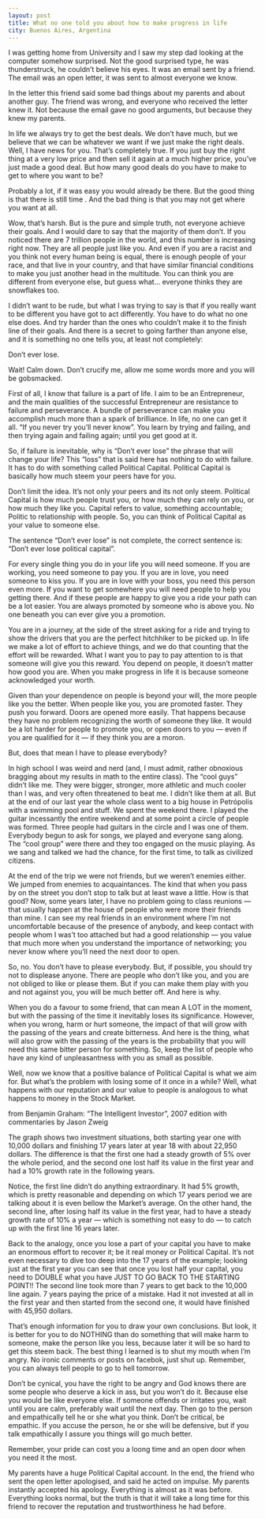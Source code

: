```yaml
---
layout: post
title: What no one told you about how to make progress in life
city: Buenos Aires, Argentina
---
```


I was getting home from University and I saw my step dad looking at the computer somehow surprised. Not the good surprised type, he was thunderstruck, he couldn’t believe his eyes. It was an email sent by a  friend. The email was an open letter, it was sent to almost everyone we know.

In the letter this friend said some bad things about my parents and about another guy. The friend was wrong, and everyone who received the letter knew it. Not because the email gave no good arguments, but because they knew my parents.

In life we always try to get the best deals. We don’t have much, but we believe that we can be whatever we want if we just make the right deals. Well, I have news for you. That’s completely true. If you just buy the right thing at a very low price and then sell it again at a much higher price, you’ve just made a good deal. But how many good deals do you have to make to get to where you want to be?

Probably a lot, if it was easy you would already be there.  But the good thing is that there is still time . And the bad thing is that you may not get where you want at all.

Wow, that’s harsh. But is the pure and simple truth, not everyone achieve their goals. And I would dare to say that the majority of them don’t. If you noticed there are 7 trillion people in the world, and this number is increasing right now. They are all people just like you. And even if you are a racist and you think not every human being is equal, there is enough people of your race, and that live in your country, and that have similar financial conditions to make you just another head in the multitude. You can think you are different from everyone else, but guess what… everyone thinks they are snowflakes too.

I didn’t want to be rude, but what I was trying to say is that if you really want to be different you have got to act differently. You have to do what no one else does. And try harder than the ones who couldn’t make it to the finish line of their goals. And there is a secret to going farther than anyone else, and it is something no one tells you, at least not completely:

Don’t ever lose.

Wait! Calm down. Don’t crucify me, allow me some words more and you will be gobsmacked.

First of all, I know that failure is a part of life. I aim to be an Entrepreneur, and the main qualities of the successful Entrepreneur are resistance to failure and perseverance. A bundle of perseverance can make you accomplish much more than a spark of brilliance. In life, no one can get it all. “If you never try you’ll never know”. You learn by trying and failing, and then trying again and failing again; until you get good at it.

So, if failure is inevitable, why is “Don’t ever lose” the phrase that will change your life? This “loss” that is said here has nothing to do with failure. It has to do with something called Political Capital. Political Capital is basically how much steem your peers have for you.

Don’t limit the idea. It’s not only your peers and its not only steem. Political Capital is how much people trust you, or how much they can rely on you, or how much they like you. Capital refers to value, something accountable; Politic to relationship with people. So, you can think of Political Capital as your value to someone else.

The sentence “Don’t ever lose” is not complete, the correct sentence is: “Don’t ever lose political capital”.

For every single thing you do in your life you will need someone. If you are working, you need someone to pay you. If you are in love, you need someone to kiss you. If you are in love with your boss, you need this person even more. If you want to get somewhere you will need people to help you getting there. And if these people are happy to give you a ride your path can be a lot easier. You are always promoted by someone who is above you. No one beneath you can ever give you a promotion.

You are in a journey, at the side of the street asking for a ride and trying to show the drivers that you are the perfect hitchhiker to be picked up. In life we make a lot of effort to achieve things, and we do that counting that the effort will be rewarded. What I want you to pay to pay attention to is that someone will give you this reward. You depend on people, it doesn’t matter how good you are. When you make progress in life it is because someone acknowledged your worth.

Given than your dependence on people is beyond your will, the more people like you the better. When people like you, you are promoted faster. They push you forward. Doors are opened more easily. That happens because they have no problem recognizing the worth of someone they like. It would be a lot harder for people to promote you, or open doors to you — even if you are qualified for it — if they think you are a moron.

But, does that mean I have to please everybody?

In high school I was weird and nerd (and, I must admit, rather obnoxious bragging about my results in math to the entire class). The “cool guys” didn’t like me. They were bigger, stronger, more athletic and much cooler than I was, and very often threatened to beat me. I didn’t like them at all. But at the end of our last year the whole class went to a big house in Petrópolis with a swimming pool and stuff. We spent the weekend there. I played the guitar incessantly the entire weekend and at some point a circle of people was formed. Three people had guitars in the circle and I was one of them. Everybody begun to ask for songs, we played and everyone sang along. The “cool group” were there and they too engaged on the music playing. As we sang and talked we had the chance, for the first time, to talk as civilized citizens.

At the end of the trip we were not friends, but we weren’t enemies either. We jumped from enemies to acquaintances. The kind that when you pass by on the street you don’t stop to talk but at least wave a little. How is that good? Now, some years later, I have no problem going to class reunions — that usually happen at the house of people who were more their friends than mine. I can see my real friends in an environment where I’m not uncomfortable because of the presence of anybody, and keep contact with people whom I was’t too attached but had a good relationship — you value that much more when you understand the importance of networking;  you never know where you’ll need the next door to open.

So, no. You don’t have to please everybody. But, if possible, you should try not to displease anyone. There are people who don’t like you, and you are not obliged to like or please them. But if you can make them play with you and not against you, you will be much better off. And here is why.

When you do a favour to some friend, that can mean A LOT in the moment, but with the passing of the time it inevitably loses its significance. However, when you wrong, harm or hurt someone, the impact of that will grow with the passing of the years and create bitterness. And here is the thing, what will also grow with the passing of the years is the probability that you will need this same bitter person for something. So, keep the list of people who have any kind of unpleasantness with you as small as possible.

Well, now we know that a positive balance of Political Capital is what we aim for. But what’s the problem with losing some of it once in a while? Well, what happens with our reputation and our value to people is analogous to what happens to money in the Stock Market.


from Benjamin Graham: “The Intelligent Investor”, 2007 edition with commentaries by Jason Zweig

The graph shows two investment situations, both starting year one with 10,000 dollars and finishing 17 years later at year 18 with about 22,950 dollars. The difference is that the first one had a steady growth of 5% over the whole period, and the second one lost half its value in the first year and had a 10% growth rate in the following years.

Notice, the first line didn’t do anything extraordinary. It had 5% growth, which is pretty reasonable and depending on which 17 years period we are talking about it is even bellow the Market’s average. On the other hand, the second line, after losing half its value in the first year, had to have a steady growth rate of 10% a year — which is something not easy to do — to catch up with the first line 16 years later.

Back to the analogy, once you lose a part of your capital you have to make an enormous effort to recover it; be it real money or Political Capital. It’s not even necessary to dive too deep into the 17 years of the example; looking just at the first year you can see that once you lost half your capital, you need to DOUBLE what you have JUST TO GO BACK TO THE STARTING POINT!! The second line took more than 7 years to get back to the 10,000 line again. 7 years paying the price of a mistake. Had it not invested at all in the first year and then started from the second one, it would have finished with 45,950 dollars.

That’s enough information for you to draw your own conclusions. But look, it is better for you to do NOTHING than do something that will make harm to someone, make the person  like you less, because later it will be so hard to get this steem back. The best thing I learned is to shut my mouth when I’m angry. No ironic comments or posts on facebok, just shut up. Remember, you can always tell people to go to hell tomorrow.

Don’t be cynical, you have the right to be angry and God knows there are some people who deserve a kick in ass, but you won’t do it. Because else you would be like everyone else. If someone offends or irritates you, wait until you are calm, preferably wait until the next day. Then go to the person and empathically  tell he or she what you think. Don’t be critical, be empathic. If you accuse the person, he or she will be defensive, but if you talk empathically I assure you things will go much better.

Remember, your pride can cost you a loong time and an open door when you need it the most.

My parents have a huge Political Capital account. In the end, the friend who sent the open letter apologised, and said he acted on impulse. My parents instantly accepted his apology. Everything is almost as it was before. Everything looks normal, but the truth is that it will take a long time for this friend to recover the reputation and trustworthiness he had before.
